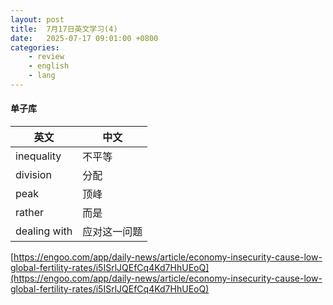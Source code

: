 ```yaml
---
layout: post
title:  7月17日英文学习(4)
date:   2025-07-17 09:01:00 +0800
categories: 
    - review
    - english
    - lang
---
```


#### 单子库

英文 | 中文
-- | --
inequality | 不平等
division | 分配
peak | 顶峰
rather | 而是
dealing with | 应对这一问题

[https://engoo.com/app/daily-news/article/economy-insecurity-cause-low-global-fertility-rates/i5ISrlJQEfCq4Kd7HhUEoQ](https://engoo.com/app/daily-news/article/economy-insecurity-cause-low-global-fertility-rates/i5ISrlJQEfCq4Kd7HhUEoQ)


